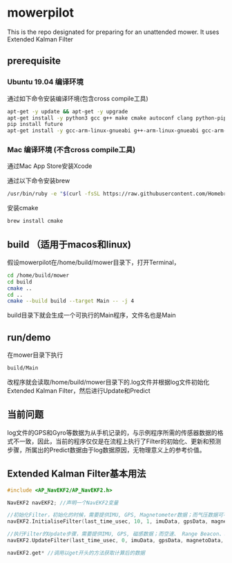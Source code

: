 # mowerpilot

This is the repo designated for preparing for an unattended mower. It uses Extended Kalman Filter 

## prerequisite

### Ubuntu 19.04 编译环境

通过如下命令安装编译环境(包含cross compile工具)

```bash
apt-get -y update && apt-get -y upgrade
apt-get install -y python3 gcc g++ make cmake autoconf clang python-pip
pip install future
apt-get install -y gcc-arm-linux-gnueabi g++-arm-linux-gnueabi gcc-arm-linux-gnueabihf g++-arm-linux-gnueabihf libc6-armel-cross libc6-dev-armel-cross binutils-arm-linux-gnueabi libncurses5-dev 
```

### Mac 编译环境 (不含cross compile工具)

通过Mac App Store安装Xcode

通过以下命令安装brew

```bash
/usr/bin/ruby -e "$(curl -fsSL https://raw.githubusercontent.com/Homebrew/install/master/install)"
```

安装cmake

```bash
brew install cmake
```

## build （适用于macos和linux)

假设mowerpilot在/home/build/mower目录下，打开Terminal，

```bash
cd /home/build/mower
cd build
cmake ..
cd ..
cmake --build build --target Main -- -j 4
```

build目录下就会生成一个可执行的Main程序，文件名也是Main

## run/demo

在mower目录下执行

```bash
build/Main
```

改程序就会读取/home/build/mower目录下的.log文件并根据log文件初始化Extended Kalman Filter，然后进行Update和Predict

## 当前问题

log文件的GPS和Gyro等数据为从手机记录的，与示例程序所需的传感器数据的格式不一致，因此，当前的程序仅仅是在流程上执行了Filter的初始化、更新和预测步骤，所属出的Predict数据由于log数据原因，无物理意义上的参考价值。

## Extended Kalman Filter基本用法

```C++
#include <AP_NavEKF2/AP_NavEKF2.h>

NavEKF2 navEKF2; //声明一个NavEKF2变量

//初始化Filter，初始化的时候，需要提供IMU, GPS, Magnetometer数据；而气压数据可不提供
navEKF2.InitialiseFilter(last_time_usec, 10, 1, imuData, gpsData, magnetoData, baroData);

//执行Filter的Update步骤，需要提供IMU, GPS, 磁感数据；而空速、 Range Beacon、和气压可不提供
navEKF2.UpdateFilter(last_time_usec, 0, imuData, gpsData, magnetoData, airSpdData, rngBcnData, baroData);

navEKF2.get* //调用以get开头的方法获取计算后的数据
```
